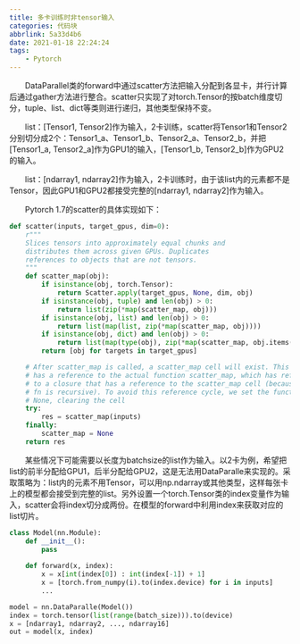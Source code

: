```yaml
---
title: 多卡训练时非tensor输入
categories: 代码块
abbrlink: 5a33d4b6
date: 2021-01-18 22:24:24
tags:
    - Pytorch
---
```


　　DataParallel类的forward中通过scatter方法把输入分配到各显卡，并行计算后通过gather方法进行整合。scatter只实现了对torch.Tensor的按batch维度切分，tuple、list、dict等类则进行递归，其他类型保持不变。
<!-- more -->
　　list：[Tensor1, Tensor2]作为输入，2卡训练，scatter将Tensor1和Tensor2分别切分成2个：Tensor1_a、Tensor1_b、Tensor2_a、Tensor2_b，并把[Tensor1_a, Tensor2_a]作为GPU1的输入，[Tensor1_b, Tensor2_b]作为GPU2的输入。

　　list：[ndarray1, ndarray2]作为输入，2卡训练时，由于该list内的元素都不是Tensor，因此GPU1和GPU2都接受完整的[ndarray1, ndarray2]作为输入。

　　Pytorch 1.7的scatter的具体实现如下：

```Python
def scatter(inputs, target_gpus, dim=0):
    r"""
    Slices tensors into approximately equal chunks and
    distributes them across given GPUs. Duplicates
    references to objects that are not tensors.
    """
    def scatter_map(obj):
        if isinstance(obj, torch.Tensor):
            return Scatter.apply(target_gpus, None, dim, obj)
        if isinstance(obj, tuple) and len(obj) > 0:
            return list(zip(*map(scatter_map, obj)))
        if isinstance(obj, list) and len(obj) > 0:
            return list(map(list, zip(*map(scatter_map, obj))))
        if isinstance(obj, dict) and len(obj) > 0:
            return list(map(type(obj), zip(*map(scatter_map, obj.items()))))
        return [obj for targets in target_gpus]

    # After scatter_map is called, a scatter_map cell will exist. This cell
    # has a reference to the actual function scatter_map, which has references
    # to a closure that has a reference to the scatter_map cell (because the
    # fn is recursive). To avoid this reference cycle, we set the function to
    # None, clearing the cell
    try:
        res = scatter_map(inputs)
    finally:
        scatter_map = None
    return res
```

　　某些情况下可能需要以长度为batchsize的list作为输入。以2卡为例，希望把list的前半分配给GPU1，后半分配给GPU2，这是无法用DataParalle来实现的。采取策略为：list内的元素不用Tensor，可以用np.ndarray或其他类型，这样每张卡上的模型都会接受到完整的list。另外设置一个torch.Tensor类的index变量作为输入，scatter会将index切分成两份。在模型的forward中利用index来获取对应的list切片。

```python
class Model(nn.Module):
    def __init__():
        pass
    
    def forward(x, index):
        x = x[int(index[0]) : int(index[-1]) + 1]
        x = [torch.from_numpy(i).to(index.device) for i in inputs]
        ...

model = nn.DataParalle(Model())
index = torch.tensor(list(range(batch_size))).to(device)
x = [ndarray1, ndarray2, ..., ndarray16]
out = model(x, index)
```



